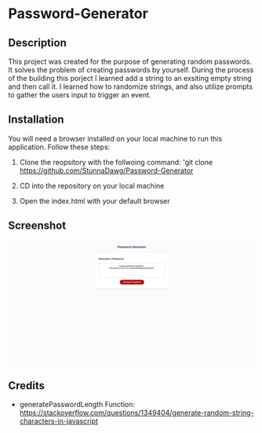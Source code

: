 # Password-Generator

## Description

This project was created for the purpose of generating random passwords. It solves the problem of creating passwords by yourself.
During the process of the building this porject I learned add a string to an exsiting empty string and then call it. I learned how to randomize strings, and also utilize prompts to gather the users input to trigger an event.

## Installation

You will need a browser installed on your local machine to run this application. Follow these steps:

1. Clone the reopsitory with the follwoing command: 'git clone https://github.com/StunnaDawg/Password-Generator

2. CD into the repository on your local machine

3. Open the index.html with your default browser


## Screenshot

![Alt text](./Assets/password-generator-screenshot.html.png)

## Credits

- generatePasswordLength Function:
    https://stackoverflow.com/questions/1349404/generate-random-string-characters-in-javascript
